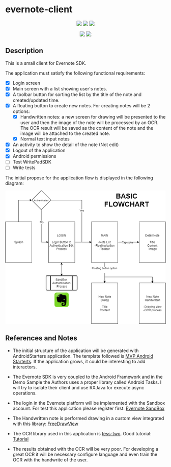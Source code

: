 # evernote-client

<p align="center">
  <img src="https://media.giphy.com/media/me6D7yzBD8wlq/giphy.gif">
  <img src="https://media.giphy.com/media/l5qnZd43AZgdy/giphy.gif">
  <img src="https://media.giphy.com/media/BuDd9KnL62c6I/giphy.gif">
 </p>
 
<p align="center">
  <img src="https://media.giphy.com/media/qwqpx9UzUCLEA/giphy.gif">
  <img src="https://media.giphy.com/media/Nv7OQN3E4kisg/giphy.gif">
</p>


## Description

This is a small client for Evernote SDK.

The application must satisfy the following functional requirements:

- [X] Login screen
- [X] Main screen with a list showing user's notes.
- [X] A toolbar button for sorting the list by the title of the note and created/updated time.
- [X] A floating button to create new notes. For creating notes will be 2 options:
	* [X] Handwritten notes: a new screen for drawing will be presented to the user and then the image of the note will be processed by an OCR. The OCR result will be saved as the content of the note and the image will be attached to the created note.
	* [X] Normal text input notes
- [X] An activity to show the detail of the note (Not edit)
- [X] Logout of the application
- [X] Android permissions
- [ ] Test WritePadSDK
- [ ] Write tests

The initial propose for the application flow is displayed in the following diagram:

<p align="center">
  <img src="https://github.com/elloza/evernote-client/blob/master/diagrams/basic_flowchart.png" alt="Basic flowchart" title="Basic flowchart" />
</p>

## References and Notes

* The initial structure of the application will be generated with AndroidStarters application. The template followed is [MVP Android Starterts](https://github.com/androidstarters/android-starter). If the application grows, it could be interesting to add interactors.

* The Evernote SDK is very coupled to the Android Framework and in the Demo Sample the Authors uses a proper library called Android Tasks. I will try to isolate their client and use RXJava for execute async operations.

* The login in the Evernote platform will be implemented with the Sandbox account. For test this application please register first: [Evernote SandBox](https://sandbox.evernote.com/Registration.action)

* The Handwritten note is performed drawing in a custom view integrated with this library: [FreeDrawView](https://github.com/RiccardoMoro/FreeDrawView)

* The OCR library used in this application is [tess-two](https://github.com/rmtheis/tess-two). Good tutorial: [Tutorial](http://imperialsoup.com/2016/04/29/simple-ocr-android-app-using-tesseract-tutorial/)

* The results obtained with the OCR will be very poor. For developing a great OCR it will be necessary configure language and even train the OCR with the handwrite of the user.
